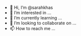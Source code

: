 - 👋 Hi, I’m @sarahkhas
- 👀 I’m interested in ...
- 🌱 I’m currently learning ...
- 💞️ I’m looking to collaborate on ...
- 📫 How to reach me ...

<!---
sarahkhas/sarahkhas is a ✨ special ✨ repository because its `README.md` (this file) appears on your GitHub profile.
You can click the Preview link to take a look at your changes.
--->
